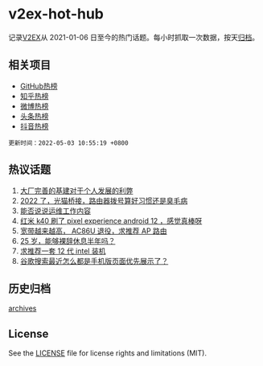 # v2ex-hot-hub

 记录[V2EX](https://www.v2ex.com/)从 2021-01-06 日至今的热门话题。每小时抓取一次数据，按天[归档](archives)。
 
 ## 相关项目

- [GitHub热榜](https://github.com/lonnyzhang423/github-hot-hub)
- [知乎热榜](https://github.com/lonnyzhang423/zhihu-hot-hub)
- [微博热榜](https://github.com/lonnyzhang423/weibo-hot-hub)
- [头条热榜](https://github.com/lonnyzhang423/toutiao-hot-hub)
- [抖音热榜](https://github.com/lonnyzhang423/douyin-hot-hub)


 `更新时间：2022-05-03 10:55:19 +0800`

## 热议话题

1. [大厂完善的基建对于个人发展的利弊](https://www.v2ex.com/t/850515)
1. [2022 了，光猫桥接，路由器拨号算好习惯还是臭毛病](https://www.v2ex.com/t/850519)
1. [能否说说运维工作内容](https://www.v2ex.com/t/850507)
1. [红米 k40 刷了 pixel experience android 12 ，感觉真棒呀](https://www.v2ex.com/t/850511)
1. [宽带越来越高， AC86U 退役，求推荐 AP 路由](https://www.v2ex.com/t/850514)
1. [25 岁，能够裸辞休息半年吗？](https://www.v2ex.com/t/850577)
1. [求推荐一套 12 代 intel 装机](https://www.v2ex.com/t/850492)
1. [谷歌搜索最近怎么都是手机版页面优先展示了？](https://www.v2ex.com/t/850476)

## 历史归档

[archives](archives)

## License

See the [LICENSE](LICENSE) file for license rights and limitations (MIT).

